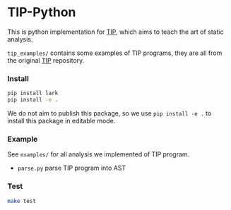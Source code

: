 # TIP-Python

This is python implementation for [TIP](https://github.com/cs-au-dk/TIP), which aims to teach the art of static analysis.

`tip_examples/` contains some examples of TIP programs, they are all from the original [TIP](https://github.com/cs-au-dk/TIP) repository.

### Install

```bash
pip install lark
pip install -e .
```

We do not aim to publish this package, so we use `pip install -e .` to install this package in editable mode.

### Example

See `examples/` for all analysis we implemented of TIP program.

* `parse.py` parse TIP program into AST


### Test

```bash
make test
```
